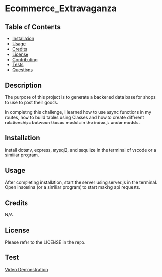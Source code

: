 # Ecommerce_Extravaganza

## Table of Contents
  
* [Installation](#installation)
* [Usage](#usage)
* [Credits](#credits)
* [License](#license)
* [Contributing](#contributing)
* [Tests](#tests)
* [Questions](#questions)


## Description

The purpose of this project is to generate a backened data base for shops to use to post their goods.

In completing this challenge, I learned how to use async functions in my routes, how to build tables using Classes and how to create different relationships between thoses models in the index.js under models.



## Installation 

install dotenv, express, mysql2, and sequlize in the terminal of vscode or a similiar program.

## Usage

After completing installation, start the server using server.js in the terminal. Open insomina (or a similiar program) to start making api requests.

## Credits

N/A

## License

Please refer to the LICENSE in the repo.

## Test

[Video Demonstration](https://drive.google.com/file/d/1UScBMpg7q43ril_odKMFG5avePl86YXq/view)